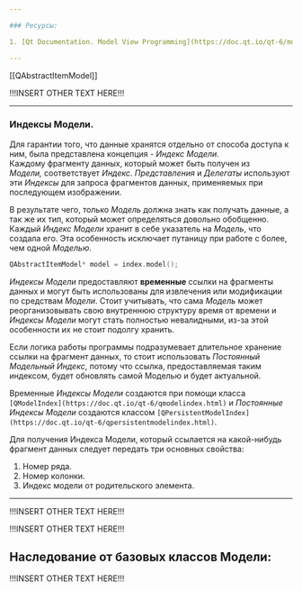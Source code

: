 ```yaml
---

### Ресурсы:

1. [Qt Documentation. Model View Programming](https://doc.qt.io/qt-6/model-view-programming.html#models).

---
```


  

[[QAbstractItemModel]]

  

!!!INSERT OTHER TEXT HERE!!!

---

### Индексы Модели.

Для гарантии того, что данные хранятся отдельно от способа доступа к ним, была представлена концепция - _Индекс Модели_.  
Каждому фрагменту данных, который может быть получен из  
_Модели,_ соответствует _Индекс_. _Представления_ и _Делегаты_ используют эти _Индексы_ для запроса фрагментов данных, применяемых при последующем изображении.

В результате чего, только _Модель_ должна знать как получать данные, а так же их тип, который может определяться довольно обобщенно. Каждый _Индекс Модели_ хранит в себе указатель на _Модель_, что создала его. Эта особенность исключает путаницу при работе с более, чем одной _Моделью_.

```C++
QAbstractItemModel* model = index.model();
```

_Индексы Модели_ предоставляют **временные** ссылки на фрагменты данных и могут быть использованы для извлечения или модификации по средствам _Модели_. Стоит учитывать, что сама _Модель_ может реорганизовывать свою внутреннюю структуру время от времени и _Индексы Модели_ могут стать полностью невалидными, из-за этой особенности их не стоит подолгу хранить.

Если логика работы программы подразумевает длительное хранение ссылки на фрагмент данных, то стоит использовать _Постоянный Модельный Индекс_, потому что ссылка, предоставляемая таким индексом, будет обновлять самой Моделью и будет актуальной.

Временные _Индексы Модели_ создаются при помощи класса `[QModelIndex](https://doc.qt.io/qt-6/qmodelindex.html)` и _Постоянные Индексы Модели_ создаются классом `[QPersistentModelIndex](https://doc.qt.io/qt-6/qpersistentmodelindex.html)`.

Для получения Индекса Модели, который ссылается на какой-нибудь фрагмент данных следует передать три основных свойства:

1. Номер ряда.
2. Номер колонки.
3. Индекс модели от родительского элемента.

---

!!!INSERT OTHER TEXT HERE!!!

  

  

  

!!!INSERT OTHER TEXT HERE!!!

## Наследование от базовых классов Модели:

!!!INSERT OTHER TEXT HERE!!!